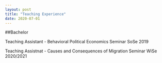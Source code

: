 ```yaml
---
layout: post
title: "Teaching Experience"
date: 2020-07-01
---
```


##Bachelor 

Teaching Assistant - Behavioral Political Economics Seminar SoSe 2019 

Teaching Assistnat - Causes and Consequences of Migration Seminar WiSe 2020/2021
